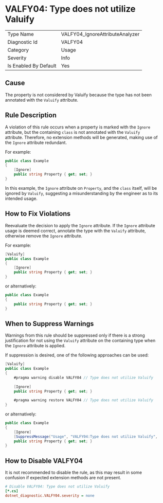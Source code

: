 # VALFY04: Type does not utilize Valuify

<table>
<tr>
  <td>Type Name</td>
  <td>VALFY04_IgnoreAttributeAnalyzer</td>
</tr>
<tr>
  <td>Diagnostic Id</td>
  <td>VALFY04</td>
</tr>
<tr>
  <td>Category</td>
  <td>Usage</td>
</tr>
<tr>
  <td>Severity</td>
  <td>Info</td>
</tr>
<tr>
  <td>Is Enabled By Default</td>
  <td>Yes</td>
</tr>
</table>

## Cause

The property is not considered by Valuify because the type has not been annotated with the `Valuify` attribute.

## Rule Description

A violation of this rule occurs when a property is marked with the `Ignore` attribute, but the containing `class` is not annotated with the `Valuify` attribute. Therefore, no extension methods will be generated, making use of the `Ignore` attribute redundant.

For example:

```csharp
public class Example
{
    [Ignore]
    public string Property { get; set; }
}
```

In this example, the `Ignore` attribute on `Property`, and the `class` itself, will be ignored by `Valuify`, suggesting a misunderstanding by the engineer as to its intended usage.

## How to Fix Violations

Reevaluate the decision to apply the `Ignore` attribute. If the `Ignore` attribute usage is deemed correct, annotate the type with the `Valuify` attribute, otherwise remove the `Ignore` attribute.

For example:

```csharp
[Valuify]
public class Example
{
    [Ignore]
    public string Property { get; set; }
}
```
or alternatively:

```csharp
public class Example
{
    public string Property { get; set; }
}
```

## When to Suppress Warnings

Warnings from this rule should be suppressed only if there is a strong justification for not using the `Valuify` attribute on the containing type when the `Ignore` attribute is applied.

If suppression is desired, one of the following approaches can be used:

```csharp
[Valuify]
public class Example
{
    #pragma warning disable VALFY04 // Type does not utilize Valuify
    
    [Ignore]
    public string Property { get; set; }
    
    #pragma warning restore VALFY04 // Type does not utilize Valuify
}
```

or alternatively:

```csharp
public class Example
{
    [Ignore]
    [SuppressMessage("Usage", "VALFY04:Type does not utilize Valuify", Justification = "Explanation for suppression")]
    public string Property { get; set; }
}
```

## How to Disable VALFY04

It is not recommended to disable the rule, as this may result in some confusion if expected extension methods are not present.

```ini
# Disable VALFY04: Type does not utilize Valuify
[*.cs]
dotnet_diagnostic.VALFY04.severity = none
```